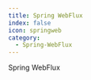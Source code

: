```yaml
---
title: Spring WebFlux
index: false
icon: springweb
category:
  - Spring-WebFlux
---
```


Spring WebFlux

<!-- more -->

